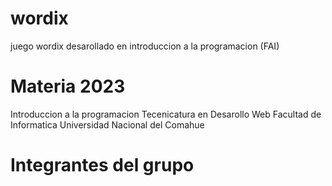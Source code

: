# wordix
juego wordix desarollado en introduccion a la programacion (FAI)

# Materia 2023
Introduccion a la programacion 
Tecenicatura en Desarollo Web
Facultad de Informatica
Universidad Nacional del Comahue

# Integrantes del grupo
